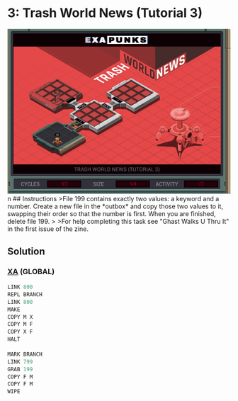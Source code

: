# 3: Trash World News (Tutorial 3)
<div align='center'><img src='PB037.gif' /></div>
n
## Instructions
>File 199 contains exactly two values: a keyword and a number. Create a new file in the *outbox* and copy those two values to it, swapping their order so that the number is first. When you are finished, delete file 199.
>
>For help completing this task see "Ghast Walks U Thru It" in the first issue of the zine.

## Solution

### [XA](XA.exa) (GLOBAL)
```asm
LINK 800
REPL BRANCH
LINK 800
MAKE
COPY M X
COPY M F
COPY X F
HALT

MARK BRANCH
LINK 799
GRAB 199
COPY F M
COPY F M
WIPE
```